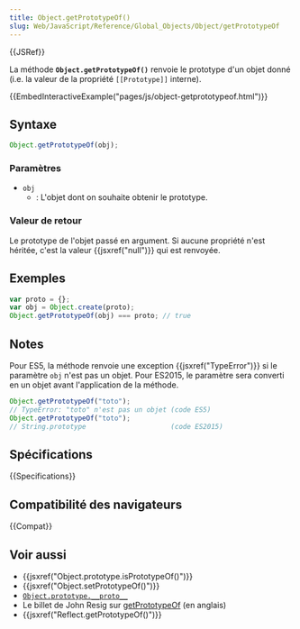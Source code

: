 ```yaml
---
title: Object.getPrototypeOf()
slug: Web/JavaScript/Reference/Global_Objects/Object/getPrototypeOf
---
```


{{JSRef}}

La méthode **`Object.getPrototypeOf()`** renvoie le prototype d'un objet donné (i.e. la valeur de la propriété `[[Prototype]]` interne).

{{EmbedInteractiveExample("pages/js/object-getprototypeof.html")}}

## Syntaxe

```js
Object.getPrototypeOf(obj);
```

### Paramètres

- `obj`
  - : L'objet dont on souhaite obtenir le prototype.

### Valeur de retour

Le prototype de l'objet passé en argument. Si aucune propriété n'est héritée, c'est la valeur {{jsxref("null")}} qui est renvoyée.

## Exemples

```js
var proto = {};
var obj = Object.create(proto);
Object.getPrototypeOf(obj) === proto; // true
```

## Notes

Pour ES5, la méthode renvoie une exception {{jsxref("TypeError")}} si le paramètre `obj` n'est pas un objet. Pour ES2015, le paramètre sera converti en un objet avant l'application de la méthode.

```js
Object.getPrototypeOf("toto");
// TypeError: "toto" n'est pas un objet (code ES5)
Object.getPrototypeOf("toto");
// String.prototype                     (code ES2015)
```

## Spécifications

{{Specifications}}

## Compatibilité des navigateurs

{{Compat}}

## Voir aussi

- {{jsxref("Object.prototype.isPrototypeOf()")}}
- {{jsxref("Object.setPrototypeOf()")}}
- [`Object.prototype.__proto__`](/fr/docs/Web/JavaScript/Reference/Global_Objects/Object/proto)
- Le billet de John Resig sur [getPrototypeOf](http://ejohn.org/blog/objectgetprototypeof/) (en anglais)
- {{jsxref("Reflect.getPrototypeOf()")}}
